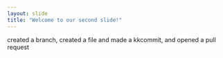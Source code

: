 ```yaml
---
layout: slide
title: "Welcome to our second slide!"
---
```

created a branch, created a file and made a kkcommit, and opened a pull request
